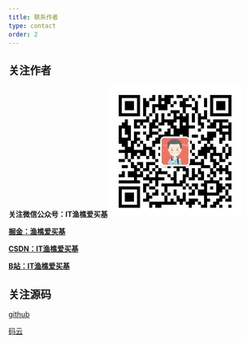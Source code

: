 ```yaml
---
title: 联系作者
type: contact
order: 2
---
```


## 关注作者
**关注微信公众号：IT渔樵爱买基** ![微信公众号](images/wxgzh.png)



**[掘金：渔樵爱买基](https://juejin.cn/user/3175045314126589)**

**[CSDN：IT渔樵爱买基](https://blog.csdn.net/LoveFundLoveCode)**

**[B站：IT渔樵爱买基](https://space.bilibili.com/1997403556)**

## 关注源码

[github](https://github.com/417511458/jbone)

[码云](https://gitee.com/majunwei2017/jbone)

